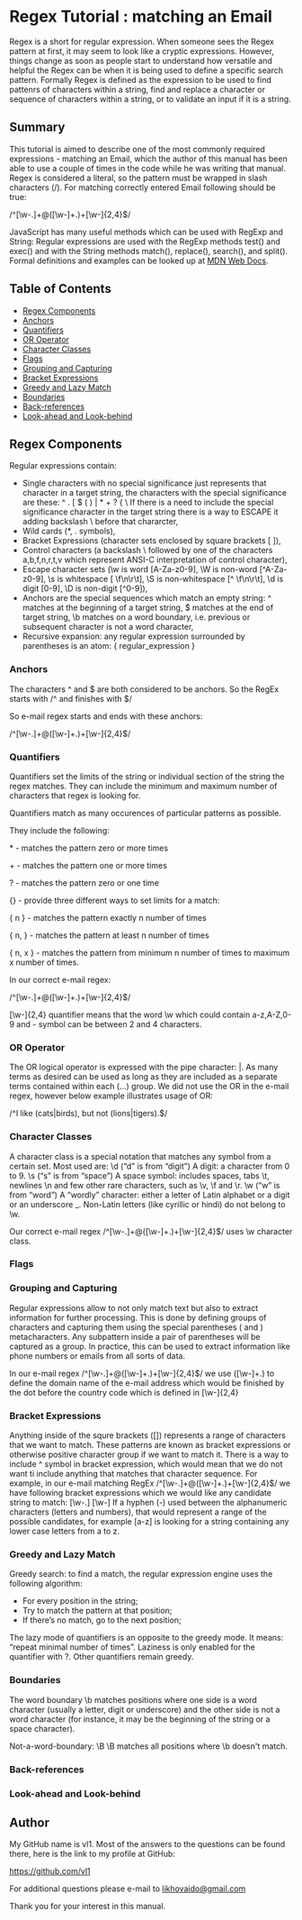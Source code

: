 # Regex Tutorial : matching an Email

Regex is a short for regular expression. When someone sees the Regex pattern at first, it may seem to look like a cryptic expressions. However, things change as soon as people start to understand how versatile and helpful the Regex can be when it is being used to define a specific search pattern.
Formally Regex is defined as the expression to be used to find pattenrs of characters within a string, find and replace a character or sequence of characters within a string, or to validate an input if it is a string.

## Summary

This tutorial is aimed to describe one of the most commonly required expressions - matching an Email, which the author of this manual has been able to use a couple of times in the code while he was writing that manual.
Regex is considered a literal, so the pattern must be wrapped in slash characters (/). For matching correctly entered Email following should be true:

/^[\w-\.]+@([\w-]+\.)+[\w-]{2,4}$/

JavaScript has many useful methods which can be used with RegExp and String: 
Regular expressions are used with the RegExp methods test() and exec() and with the String methods match(), replace(), search(), and split().
Formal definitions and examples can be looked up at [MDN Web Docs](#https://developer.mozilla.org/en-US/docs/Web/JavaScript/Guide/Regular_Expressions).

## Table of Contents

- [Regex Components](#Regex%20Components)
- [Anchors](#anchors)
- [Quantifiers](#quantifiers)
- [OR Operator](#or-operator)
- [Character Classes](#character-classes)
- [Flags](#flags)
- [Grouping and Capturing](#grouping-and-capturing)
- [Bracket Expressions](#bracket-expressions)
- [Greedy and Lazy Match](#greedy-and-lazy-match)
- [Boundaries](#boundaries)
- [Back-references](#back-references)
- [Look-ahead and Look-behind](#look-ahead-and-look-behind)

## Regex Components

Regular expressions contain:
- Single characters with no special significance just represents that character in a target string, the characters with the special significance are these: ^ . [ $ ( ) | * + ? { \ If there is a need to include the special significance character in the target string there is a way to ESCAPE it adding backslash \ before that chararcter, 
- Wild cards (*, . symbols), 
- Bracket Expressions (character sets enclosed by square brackets [ ]),
- Control characters (a backslash \ followed by one of the characters a,b,f,n,r,t,v which represent ANSI-C interpretation of control character), 
- Escape character sets (\w is word [A-Za-z0-9], \W is non-word [^A-Za-z0-9], \s is whitespace [ \f\n\r\t], \S is non-whitespace [^ \f\n\r\t], \d is digit [0-9], \D is non-digit [^0-9]),
- Anchors are the special sequences which match an empty string: ^ matches at the beginning of a target string, $ matches at the end of target string, \b matches on a word boundary, i.e. previous or subsequent character is not a word character,
- Recursive expansion: any regular expression surrounded by parentheses is an atom: { regular_expression }

### Anchors

The characters ^ and \$ are both considered to be anchors. So the RegEx starts with /^ and finishes with $/

So e-mail regex starts and ends with these anchors:

/^[\w-\.]+@([\w-]+\.)+[\w-]{2,4}$/


### Quantifiers

Quantifiers set the limits of the string or individual section of the string the regex matches. They can include the minimum and maximum number of characters that regex is looking for.

Quantifiers match as many occurences of particular patterns as possible.

They include the following:

\* - matches the pattern zero or more times

\+ - matches the pattern one or more times

\? - matches the pattern zero or one time

\{} - provide three different ways to set limits for a match:

  { n } - matches the pattern exactly n number of times

  { n, } - matches the pattern at least n number of times

  { n, x } - matches the pattern from minimum n number of times to maximum x number of times.

In our correct e-mail regex:

/^[\w-\.]+@([\w-]+\.)+[\w-]{2,4}$/

\[\w-]{2,4} quantifier means that the word \w which could contain a-z,A-Z,0-9 and - symbol can be between 2 and 4 characters.


### OR Operator

The OR logical operator is expressed with the pipe character: |. As many terms as desired can be used as long as they are included as a separate terms contained within each (...) group. We did not use the OR in the e-mail regex, however below example illustrates usage of OR:

/^I like (cats|birds), but not (lions|tigers).$/

### Character Classes

A character class is a special notation that matches any symbol from a certain set.
Most used are:
\d (“d” is from “digit”)
A digit: a character from 0 to 9.
\s (“s” is from “space”)
A space symbol: includes spaces, tabs \t, newlines \n and few other rare characters, such as \v, \f and \r.
\w (“w” is from “word”)
A “wordly” character: either a letter of Latin alphabet or a digit or an underscore _. Non-Latin letters (like cyrillic or hindi) do not belong to \w.

Our correct e-mail regex /^[\w-\.]+@([\w-]+\.)+[\w-]{2,4}$/ uses \w character class.

### Flags



### Grouping and Capturing

Regular expressions allow to not only match text but also to extract information for further processing. This is done by defining groups of characters and capturing them using the special parentheses ( and ) metacharacters. Any subpattern inside a pair of parentheses will be captured as a group. In practice, this can be used to extract information like phone numbers or emails from all sorts of data.

In our e-mail regex /^[\w-\.]+@([\w-]+\.)+[\w-]{2,4}$/  we use ([\w-]+\.) to define the domain name of the e-mail address which would be finished by the dot before the country code which is defined in [\w-]{2,4} 


### Bracket Expressions

Anything inside of the squre brackets ([]) represents a range of characters that we want to match. These patterns are known as bracket expressions or otherwise positive character group if we want to match it. There is a way to include ^ symbol in bracket expression, which would mean that we do not want ti include anything that matches that character sequence.
For example, in our e-mail matching RegEx
/^[\w-\.]+@([\w-]+\.)+[\w-]{2,4}$/
we have following bracket expressions which we would like any candidate string to match:
[\w-\.]
[\w-]
If a hyphen (-) used between the alphanumeric characters (letters and numbers), that would represent a range of the possible candidates, for example [a-z] is looking for a string containing any lower case letters from a to z. 

### Greedy and Lazy Match

Greedy search: to find a match, the regular expression engine uses the following algorithm:
- For every position in the string;
- Try to match the pattern at that position;
- If there’s no match, go to the next position;

The lazy mode of quantifiers is an opposite to the greedy mode. It means: “repeat minimal number of times”.
Laziness is only enabled for the quantifier with ?.
Other quantifiers remain greedy.

### Boundaries

The word boundary \b matches positions where one side is a word character (usually a letter, digit or underscore) and the other side is not a word character (for instance, it may be the beginning of the string or a space character).

Not-a-word-boundary: \B
\B matches all positions where \b doesn't match. 

### Back-references

### Look-ahead and Look-behind

## Author

My GitHub name is vl1. Most of the answers to the questions can be found there, here is the link to my profile at GitHub:

  https://github.com/vl1

  For additional questions please e-mail to likhovaido@gmail.com

  Thank you for your interest in this manual.